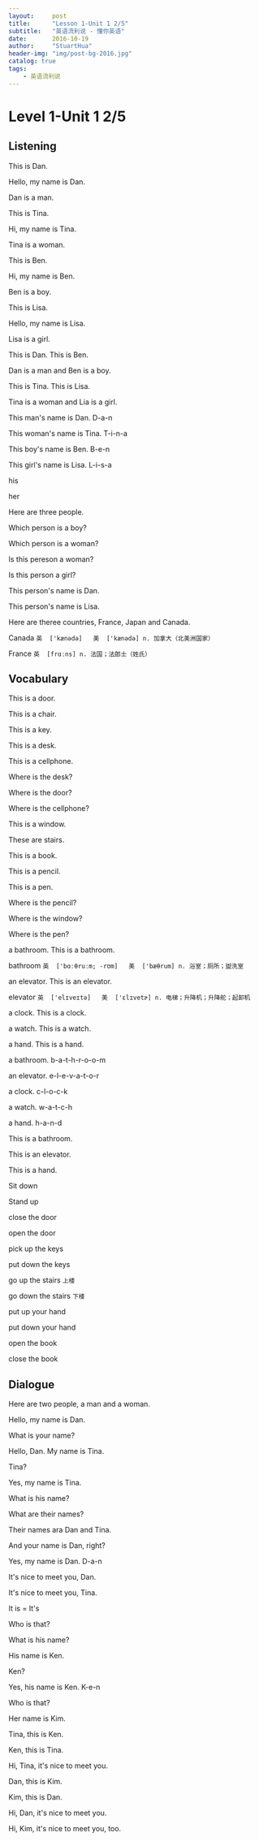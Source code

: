 ```yaml
---
layout:     post
title:      "Lesson 1-Unit 1 2/5"
subtitle:   "英语流利说 - 懂你英语"
date:       2016-10-19
author:     "StuartHua"
header-img: "img/post-bg-2016.jpg"
catalog: true
tags:
    - 英语流利说
---
```


# Level 1-Unit 1 2/5

<!-- more -->

## Listening

This is Dan.

Hello, my name is Dan.

Dan is a man.

This is Tina.

Hi, my name is Tina.

Tina is a woman.

This is Ben.

Hi, my name is Ben.

Ben is a boy.

This is Lisa.

Hello, my name is Lisa.

Lisa is a girl.

This is Dan. This is Ben.

Dan is a man and Ben is a boy.

This is Tina. This is Lisa.

Tina is a woman and Lia is a girl.

This man's name is Dan. D-a-n

This woman's name is Tina. T-i-n-a

This boy's name is Ben. B-e-n

This girl's name is Lisa. L-i-s-a

his

her

Here are three people.

Which person is a boy?

Which person is a woman?

Is this pereson a woman?

Is this person a girl?

This person's name is Dan.

This person's name is Lisa.

Here are theree countries, France, Japan and Canada.

Canada `英  ['kænədə]   美  ['kænədə]
n. 加拿大（北美洲国家）`

France `英  [frɑːns]
n. 法国；法郎士（姓氏）`

## Vocabulary

This is a door.

This is a chair.

This is a key.

This is a desk.

This is a cellphone.

Where is the desk?

Where is the door?

Where is the cellphone?

This is a window.

These are stairs.

This is a book.

This is a pencil.

This is a pen.

Where is the pencil?

Where is the window?

Where is the pen?

a bathroom. This is a bathroom.

bathroom `英  ['bɑːθruːm; -rʊm]   美  ['bæθrum]
n. 浴室；厕所；盥洗室`

an elevator. This is an elevator.

elevator `英  ['elɪveɪtə]   美  ['ɛlɪvetɚ]
n. 电梯；升降机；升降舵；起卸机`

a clock. This is a clock.

a watch. This is a watch.

a hand. This is a hand.

a bathroom. b-a-t-h-r-o-o-m

an elevator. e-l-e-v-a-t-o-r

a clock. c-l-o-c-k

a watch. w-a-t-c-h

a hand. h-a-n-d

This is a bathroom.

This is an elevator.

This is a hand.

Sit down

Stand up

close the door

open the door

pick up the keys

put down the keys

go up the stairs `上楼`

go down the stairs `下楼`

put up your hand

put down your hand

open the book

close the book

## Dialogue

Here are two people, a man and a woman.

Hello, my name is Dan.

What is your name?

Hello, Dan. My name is Tina.

Tina?

Yes, my name is Tina.

What is his name?

What are their names?

Their names ara Dan and Tina.

And your name is Dan, right?

Yes, my name is Dan. D-a-n

It's nice to meet you, Dan.

It's nice to meet you, Tina.

It is = It's

Who is that?

What is his name?

His name is Ken.

Ken?

Yes, his name is Ken. K-e-n

Who is that?

Her name is Kim.

Tina, this is Ken.

Ken, this is Tina.

Hi, Tina, it's nice to meet you.

Dan, this is Kim.

Kim, this is Dan.

Hi, Dan, it's nice to meet you.

Hi, Kim, it's nice to meet you, too.
